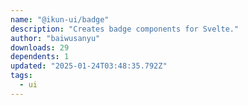 ```yaml
---
name: "@ikun-ui/badge"
description: "Creates badge components for Svelte."
author: "baiwusanyu"
downloads: 29
dependents: 1
updated: "2025-01-24T03:48:35.792Z"
tags: 
  - ui
---
```

